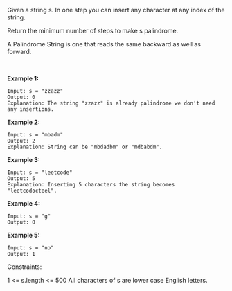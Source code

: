 Given a string s. In one step you can insert any character at any index of the string.

Return the minimum number of steps to make s palindrome.

A Palindrome String is one that reads the same backward as well as forward.

 

**Example 1:**
```
Input: s = "zzazz"
Output: 0
Explanation: The string "zzazz" is already palindrome we don't need any insertions.
```
**Example 2:**
```
Input: s = "mbadm"
Output: 2
Explanation: String can be "mbdadbm" or "mdbabdm".
```
**Example 3:**
```
Input: s = "leetcode"
Output: 5
Explanation: Inserting 5 characters the string becomes "leetcodocteel".
```
**Example 4:**
```
Input: s = "g"
Output: 0
```
**Example 5:**
```
Input: s = "no"
Output: 1
```

Constraints:

1 <= s.length <= 500
All characters of s are lower case English letters.
